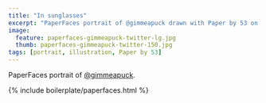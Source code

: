 ```yaml
---
title: "In sunglasses"
excerpt: "PaperFaces portrait of @gimmeapuck drawn with Paper by 53 on an iPad."
image: 
  feature: paperfaces-gimmeapuck-twitter-lg.jpg
  thumb: paperfaces-gimmeapuck-twitter-150.jpg
tags: [portrait, illustration, Paper by 53]
---
```


PaperFaces portrait of [@gimmeapuck](http://twitter.com/gimmeapuck).

{% include boilerplate/paperfaces.html %}